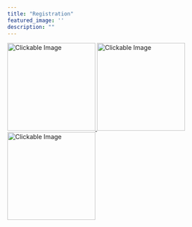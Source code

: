 ```yaml
---
title: "Registration"
featured_image: ''
description: ""
---
```


<a href="https://docs.google.com/forms/d/e/1FAIpQLScoLMJ3QeWPjB_6GW-xbMiyynphcARem3A8L7xu3PFws2jxdA/viewform" target="_blank">
  <img src="https://resources.finalsite.net/images/f_auto,q_auto,t_image_size_2/v1706812465/mcpsorg/oxyocumlkokfupna4vdz/boyssocerforwebsite.jpg" alt="Clickable Image" style="height:200px;">
</a>

<a href="https://docs.google.com/forms/d/e/1FAIpQLSerZqpegaB-sSwLwVLK7dYNA7kC4b2CupAiEJbuZ2iGOxo1eA/viewform" target="_blank">
  <img src="https://resources.finalsite.net/images/f_auto,q_auto,t_image_size_2/v1715352186/mcpsorg/nfxlhzjfrc2y2r4ketnv/girlssoccerforwebsite.jpg" alt="Clickable Image" style="height:200px;">
</a>

<a href="https://docs.google.com/forms/d/e/1FAIpQLSfTZoOPckwzGx-17oJ8pXxYgmr7JFoc4eeHEpO-X8vAo9X79A/viewform" target="_blank">
  <img src="https://resources.finalsite.net/images/f_auto,q_auto,t_image_size_2/v1706305102/mcpsorg/zdkwe15fff3k3k0bhzav/Trackandfieldpicforwebsite.jpg" alt="Clickable Image" style="height:200px;">
</a>